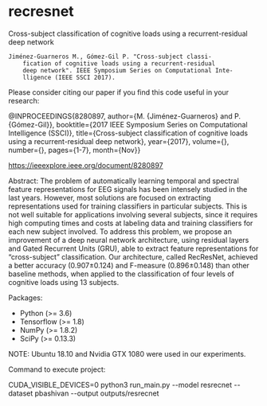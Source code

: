 # recresnet
Cross-subject classification of cognitive loads using a recurrent-residual deep network

	Jiménez-Guarneros M., Gómez-Gil P. "Cross-subject classi-
        fication of cognitive loads using a recurrent-residual 
        deep network". IEEE Symposium Series on Computational Inte-
        lligence (IEEE SSCI 2017).

Please consider citing our paper if you find this code useful in your research:

@INPROCEEDINGS{8280897, 
author={M. {Jiménez-Guarneros} and P. {Gómez-Gil}}, 
booktitle={2017 IEEE Symposium Series on Computational Intelligence (SSCI)}, 
title={Cross-subject classification of cognitive loads using a recurrent-residual deep network}, 
year={2017}, 
volume={}, 
number={}, 
pages={1-7}, 
month={Nov}}

https://ieeexplore.ieee.org/document/8280897

Abstract: The problem of automatically learning temporal and spectral feature representations for EEG signals has been intensely studied in the last years. However, most solutions are focused on extracting representations used for training classifiers in particular subjects. This is not well suitable for applications involving several subjects, since it requires high computing times and costs at labeling data and training classifiers for each new subject involved. To address this problem, we propose an improvement of a deep neural network architecture, using residual layers and Gated Recurrent Units (GRU), able to extract feature representations for “cross-subject” classification. Our architecture, called RecResNet, achieved a better accuracy (0.907±0.124) and F-measure (0.896±0.148) than other baseline methods, when applied to the classification of four levels of cognitive loads using 13 subjects.


Packages:

- Python (>= 3.6)
- Tensorflow (>= 1.8)
- NumPy (>= 1.8.2)
- SciPy (>= 0.13.3)

NOTE: Ubuntu 18.10 and Nvidia GTX 1080 were used in our experiments.


Command to execute project:

CUDA_VISIBLE_DEVICES=0 python3 run_main.py --model resrecnet --dataset pbashivan --output outputs/resrecnet
